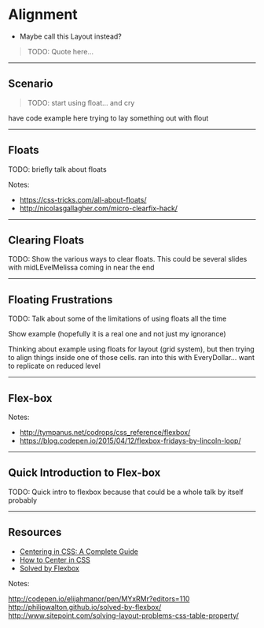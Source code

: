 # Alignment
<!-- .slide: data-state="backEndBrian juniorJacob InProgress" -->

* Maybe call this Layout instead?

> TODO: Quote here...

------

## Scenario
<!-- .slide: data-state="backEndBrian juniorJacob InProgress" -->

> TODO: start using float... and cry

have code example here trying to lay something out with flout

------

## Floats
<!-- .slide: data-state="backEndBrian juniorJacob InProgress" -->

TODO: briefly talk about floats

Notes:

* https://css-tricks.com/all-about-floats/
* http://nicolasgallagher.com/micro-clearfix-hack/

------

## Clearing Floats
<!-- .slide: data-state="backEndBrian juniorJacob InProgress" -->

TODO: Show the various ways to clear floats. This could be several slides with midLEvelMelissa coming in near the end

------

## Floating Frustrations

TODO: Talk about some of the limitations of using floats all the time

Show example (hopefully it is a real one and not just my ignorance)

Thinking about example using floats for layout (grid system), but then trying to align things inside one of those cells. ran into this with EveryDollar... want to replicate on reduced level

------

## Flex-box
<!-- .slide: data-state="backEndBrian juniorJacob midLevelMelissa InProgress" -->

<div class="caniuse" data-feature="flexbox"></div>

Notes:

* http://tympanus.net/codrops/css_reference/flexbox/
* https://blog.codepen.io/2015/04/12/flexbox-fridays-by-lincoln-loop/

------

## Quick Introduction to Flex-box
<!-- .slide: data-state="backEndBrian juniorJacob midLevelMelissa InProgress" -->

TODO: Quick intro to flexbox because that could be a whole talk by itself probably

------

## Resources
<!-- .slide: data-state="backEndBrian juniorJacob midLevelMelissa InProgress" -->

* [Centering in CSS: A Complete Guide](https://css-tricks.com/centering-css-complete-guide/)
* [How to Center in CSS](http://howtocenterincss.com/
)
* [Solved by Flexbox](http://philipwalton.github.io/solved-by-flexbox/)

Notes:

http://codepen.io/elijahmanor/pen/MYxRMr?editors=110
http://philipwalton.github.io/solved-by-flexbox/
http://www.sitepoint.com/solving-layout-problems-css-table-property/
